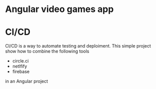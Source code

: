 # Angular video games app

# CI/CD

CI/CD is a way to automate testing and deploiment. This simple project show how to combine the following tools

- circle.ci
- netlfify
- firebase

in an Angular project
